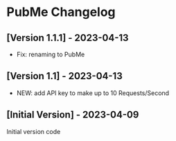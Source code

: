 # PubMe Changelog

## [Version 1.1.1] - 2023-04-13

- Fix: renaming to PubMe

## [Version 1.1] - 2023-04-13

- NEW: add API key to make up to 10 Requests/Second

## [Initial Version] - 2023-04-09

Initial version code